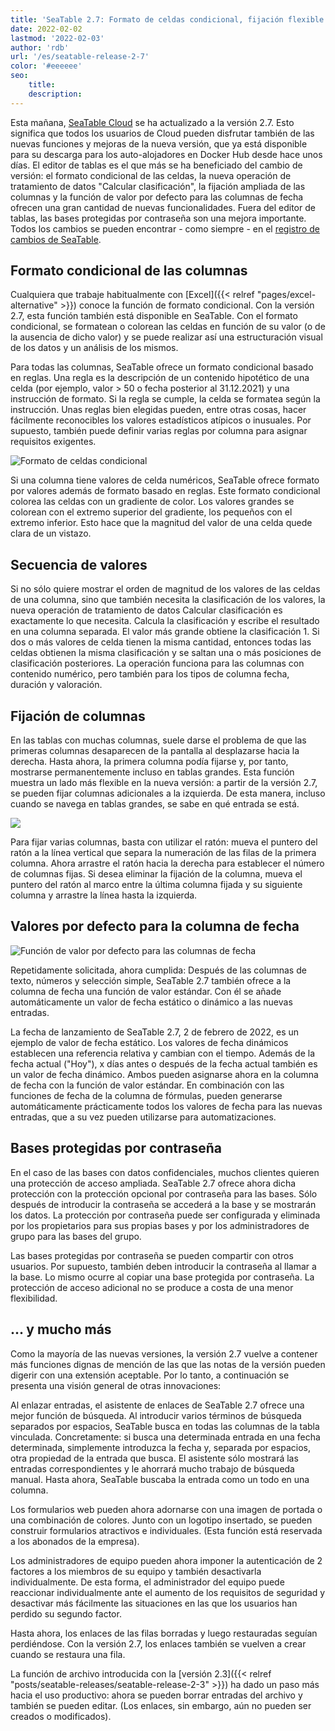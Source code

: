 ```yaml
---
title: 'SeaTable 2.7: Formato de celdas condicional, fijación flexible de columnas y práctico valor por defecto de la fecha - SeaTable'
date: 2022-02-02
lastmod: '2022-02-03'
author: 'rdb'
url: '/es/seatable-release-2-7'
color: '#eeeeee'
seo:
    title:
    description:
---
```


Esta mañana, [SeaTable Cloud](https://cloud.seatable.io) se ha actualizado a la versión 2.7. Esto significa que todos los usuarios de Cloud pueden disfrutar también de las nuevas funciones y mejoras de la nueva versión, que ya está disponible para su descarga para los auto-alojadores en Docker Hub desde hace unos días. El editor de tablas es el que más se ha beneficiado del cambio de versión: el formato condicional de las celdas, la nueva operación de tratamiento de datos "Calcular clasificación", la fijación ampliada de las columnas y la función de valor por defecto para las columnas de fecha ofrecen una gran cantidad de nuevas funcionalidades. Fuera del editor de tablas, las bases protegidas por contraseña son una mejora importante. Todos los cambios se pueden encontrar - como siempre - en el [registro de cambios de SeaTable](https://seatable.io/es/docs/changelog/version-2-7/).

## Formato condicional de las columnas

Cualquiera que trabaje habitualmente con [Excel]({{< relref "pages/excel-alternative" >}}) conoce la función de formato condicional. Con la versión 2.7, esta función también está disponible en SeaTable. Con el formato condicional, se formatean o colorean las celdas en función de su valor (o de la ausencia de dicho valor) y se puede realizar así una estructuración visual de los datos y un análisis de los mismos.

Para todas las columnas, SeaTable ofrece un formato condicional basado en reglas. Una regla es la descripción de un contenido hipotético de una celda (por ejemplo, valor > 50 o fecha posterior al 31.12.2021) y una instrucción de formato. Si la regla se cumple, la celda se formatea según la instrucción. Unas reglas bien elegidas pueden, entre otras cosas, hacer fácilmente reconocibles los valores estadísticos atípicos o inusuales. Por supuesto, también puede definir varias reglas por columna para asignar requisitos exigentes.

![Formato de celdas condicional](https://seatable.io/wp-content/uploads/2022/02/Conditional_cell_formatting2.png)

Si una columna tiene valores de celda numéricos, SeaTable ofrece formato por valores además de formato basado en reglas. Este formato condicional colorea las celdas con un gradiente de color. Los valores grandes se colorean con el extremo superior del gradiente, los pequeños con el extremo inferior. Esto hace que la magnitud del valor de una celda quede clara de un vistazo.

## Secuencia de valores

Si no sólo quiere mostrar el orden de magnitud de los valores de las celdas de una columna, sino que también necesita la clasificación de los valores, la nueva operación de tratamiento de datos Calcular clasificación es exactamente lo que necesita. Calcula la clasificación y escribe el resultado en una columna separada. El valor más grande obtiene la clasificación 1. Si dos o más valores de celda tienen la misma cantidad, entonces todas las celdas obtienen la misma clasificación y se saltan una o más posiciones de clasificación posteriores. La operación funciona para las columnas con contenido numérico, pero también para los tipos de columna fecha, duración y valoración.

## Fijación de columnas

En las tablas con muchas columnas, suele darse el problema de que las primeras columnas desaparecen de la pantalla al desplazarse hacia la derecha. Hasta ahora, la primera columna podía fijarse y, por tanto, mostrarse permanentemente incluso en tablas grandes. Esta función muestra un lado más flexible en la nueva versión: a partir de la versión 2.7, se pueden fijar columnas adicionales a la izquierda. De esta manera, incluso cuando se navega en tablas grandes, se sabe en qué entrada se está.

![](https://seatable.io/wp-content/uploads/2022/02/Freeze-columns.png)

Para fijar varias columnas, basta con utilizar el ratón: mueva el puntero del ratón a la línea vertical que separa la numeración de las filas de la primera columna. Ahora arrastre el ratón hacia la derecha para establecer el número de columnas fijas. Si desea eliminar la fijación de la columna, mueva el puntero del ratón al marco entre la última columna fijada y su siguiente columna y arrastre la línea hasta la izquierda.

## Valores por defecto para la columna de fecha

![Función de valor por defecto para las columnas de fecha](https://seatable.io/wp-content/uploads/2022/02/Default_value_date_column.png)

Repetidamente solicitada, ahora cumplida: Después de las columnas de texto, números y selección simple, SeaTable 2.7 también ofrece a la columna de fecha una función de valor estándar. Con él se añade automáticamente un valor de fecha estático o dinámico a las nuevas entradas.

La fecha de lanzamiento de SeaTable 2.7, 2 de febrero de 2022, es un ejemplo de valor de fecha estático. Los valores de fecha dinámicos establecen una referencia relativa y cambian con el tiempo. Además de la fecha actual ("Hoy"), x días antes o después de la fecha actual también es un valor de fecha dinámico. Ambos pueden asignarse ahora en la columna de fecha con la función de valor estándar. En combinación con las funciones de fecha de la columna de fórmulas, pueden generarse automáticamente prácticamente todos los valores de fecha para las nuevas entradas, que a su vez pueden utilizarse para automatizaciones.

## Bases protegidas por contraseña

En el caso de las bases con datos confidenciales, muchos clientes quieren una protección de acceso ampliada. SeaTable 2.7 ofrece ahora dicha protección con la protección opcional por contraseña para las bases. Sólo después de introducir la contraseña se accederá a la base y se mostrarán los datos. La protección por contraseña puede ser configurada y eliminada por los propietarios para sus propias bases y por los administradores de grupo para las bases del grupo.

Las bases protegidas por contraseña se pueden compartir con otros usuarios. Por supuesto, también deben introducir la contraseña al llamar a la base. Lo mismo ocurre al copiar una base protegida por contraseña. La protección de acceso adicional no se produce a costa de una menor flexibilidad.

## ... y mucho más

Como la mayoría de las nuevas versiones, la versión 2.7 vuelve a contener más funciones dignas de mención de las que las notas de la versión pueden digerir con una extensión aceptable. Por lo tanto, a continuación se presenta una visión general de otras innovaciones:

Al enlazar entradas, el asistente de enlaces de SeaTable 2.7 ofrece una mejor función de búsqueda. Al introducir varios términos de búsqueda separados por espacios, SeaTable busca en todas las columnas de la tabla vinculada. Concretamente: si busca una determinada entrada en una fecha determinada, simplemente introduzca la fecha y, separada por espacios, otra propiedad de la entrada que busca. El asistente sólo mostrará las entradas correspondientes y le ahorrará mucho trabajo de búsqueda manual. Hasta ahora, SeaTable buscaba la entrada como un todo en una columna.

Los formularios web pueden ahora adornarse con una imagen de portada o una combinación de colores. Junto con un logotipo insertado, se pueden construir formularios atractivos e individuales. (Esta función está reservada a los abonados de la empresa).

Los administradores de equipo pueden ahora imponer la autenticación de 2 factores a los miembros de su equipo y también desactivarla individualmente. De esta forma, el administrador del equipo puede reaccionar individualmente ante el aumento de los requisitos de seguridad y desactivar más fácilmente las situaciones en las que los usuarios han perdido su segundo factor.

Hasta ahora, los enlaces de las filas borradas y luego restauradas seguían perdiéndose. Con la versión 2.7, los enlaces también se vuelven a crear cuando se restaura una fila.

La función de archivo introducida con la [versión 2.3]({{< relref "posts/seatable-releases/seatable-release-2-3" >}}) ha dado un paso más hacia el uso productivo: ahora se pueden borrar entradas del archivo y también se pueden editar. (Los enlaces, sin embargo, aún no pueden ser creados o modificados).
